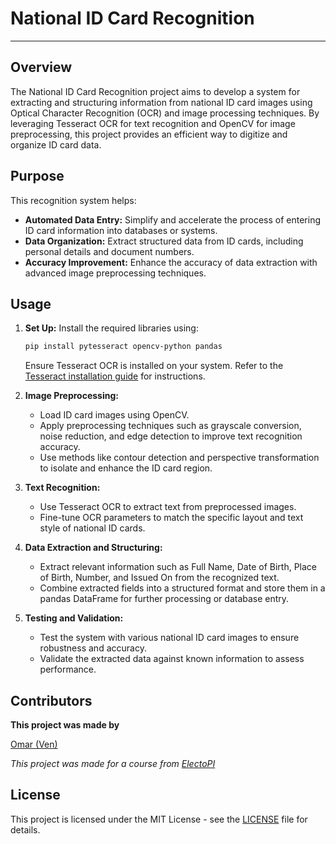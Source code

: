 # National ID Card Recognition

---

## Overview

The National ID Card Recognition project aims to develop a system for extracting and structuring information from national ID card images using Optical Character Recognition (OCR) and image processing techniques. By leveraging Tesseract OCR for text recognition and OpenCV for image preprocessing, this project provides an efficient way to digitize and organize ID card data.

## Purpose

This recognition system helps:

- **Automated Data Entry:** Simplify and accelerate the process of entering ID card information into databases or systems.
- **Data Organization:** Extract structured data from ID cards, including personal details and document numbers.
- **Accuracy Improvement:** Enhance the accuracy of data extraction with advanced image preprocessing techniques.

## Usage

1. **Set Up:** Install the required libraries using:
   ```bash
   pip install pytesseract opencv-python pandas
   ```
   Ensure Tesseract OCR is installed on your system. Refer to the [Tesseract installation guide](https://github.com/tesseract-ocr/tesseract) for instructions.

2. **Image Preprocessing:** 
   - Load ID card images using OpenCV.
   - Apply preprocessing techniques such as grayscale conversion, noise reduction, and edge detection to improve text recognition accuracy.
   - Use methods like contour detection and perspective transformation to isolate and enhance the ID card region.

3. **Text Recognition:**
   - Use Tesseract OCR to extract text from preprocessed images.
   - Fine-tune OCR parameters to match the specific layout and text style of national ID cards.

4. **Data Extraction and Structuring:**
   - Extract relevant information such as Full Name, Date of Birth, Place of Birth, Number, and Issued On from the recognized text.
   - Combine extracted fields into a structured format and store them in a pandas DataFrame for further processing or database entry.

5. **Testing and Validation:**
   - Test the system with various national ID card images to ensure robustness and accuracy.
   - Validate the extracted data against known information to assess performance.

## Contributors
**This project was made by**

[Omar (Ven)](https://github.com/VenStudio)

*This project was made for a course from [ElectoPI](https://alcamp.electropi.ai/)*

## License

This project is licensed under the MIT License - see the [LICENSE](LICENSE) file for details.
